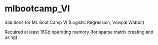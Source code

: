# mlbootcamp_VI
Solutions for ML Boot Camp VI (Logistic Regression, Vowpal Wabbit)

Required at least 16Gb operating memory (for sparse matrix creating and using).

